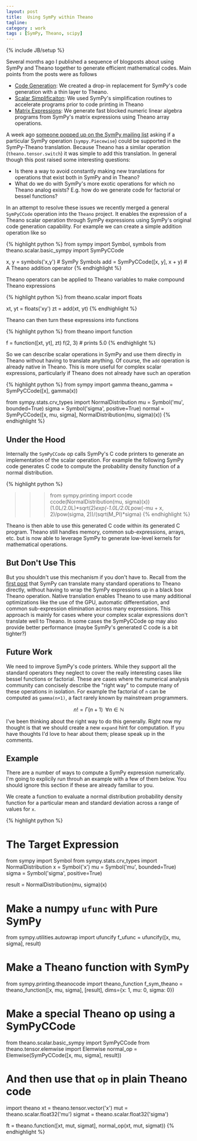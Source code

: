 ```yaml
---
layout: post
title:  Using SymPy within Theano
tagline:  
category : work 
tags : [SymPy, Theano, scipy]
---
```

{% include JB/setup %}

Several months ago I published a sequence of blogposts about using SymPy and Theano together to generate efficient mathematical codes.  Main points from the posts were as follows

*   [Code Generation](http://matthewrocklin.com/blog/work/2013/03/19/SymPy-Theano-part-1/): We created a drop-in replacement for SymPy's code generation with a thin layer to Theano.
*   [Scalar Simplificaiton](http://matthewrocklin.com/blog/work/2013/03/28/SymPy-Theano-part-2/):  We used SymPy's simplification routines to accelerate programs prior to code printing in Theano
*   [Matrix Expressions](http://matthewrocklin.com/blog/work/2013/04/05/SymPy-Theano-part-3/):  We generate fast blocked numeric linear algebra programs from SymPy's matrix expressions using Theano array operations.

A week ago [someone popped up on the SymPy mailing list](https://groups.google.com/d/topic/sympy/VtaxCRNO4sE/discussion) asking if a particular SymPy operation (`sympy.Piecewise`) could be supported in the SymPy-Theano translation.  Because Theano has a similar operation (`theano.tensor.switch`) it was simple to add this translation.  In general though this post raised some interesting questions:

*   Is there a way to avoid constantly making new translations for operations that exist both in SymPy and in Theano?
*   What do we do with SymPy's more exotic operations for which no Theano analog exists?  E.g. how do we generate code for factorial or bessel functions?

In an attempt to resolve these issues we recently merged a general `SymPyCCode` operation into the `Theano` project.  It enables the expression of a Theano scalar operation through SymPy expressions using SymPy's original code generation capability.  For example we can create a simple addition operation like so

{% highlight python %}
from sympy import Symbol, symbols
from theano.scalar.basic_sympy import SymPyCCode

x, y = symbols('x,y')            # SymPy Symbols
add = SymPyCCode([x, y], x + y)  # A Theano addition operator
{% endhighlight %}

Theano operators can be applied to Theano variables to make compound Theano expressions

{% highlight python %}
from theano.scalar import floats

xt, yt = floats('xy')
zt = add(xt, yt)
{% endhighlight %}

Theano can then turn these expressions into functions

{% highlight python %}
from theano import function

f = function([xt, yt], zt)
f(2, 3)  # prints 5.0
{% endhighlight %}

So we can describe scalar operations in SymPy and use them directly in Theano without having to translate anything.  Of course, the `add` operation is already native in Theano.  This is more useful for complex scalar expressions, particularly if Theano does not already have such an operation

{% highlight python %}
from sympy import gamma
theano_gamma = SymPyCCode([x], gamma(x))

from sympy.stats.crv_types import NormalDistribution
mu = Symbol('mu', bounded=True)
sigma = Symbol('sigma', positive=True)
normal = SymPyCCode([x, mu, sigma], NormalDistribution(mu, sigma)(x))
{% endhighlight %}


## Under the Hood

Internally the `SymPyCCode` op calls SymPy's C code printers to generate an implementation of the scalar operation.  For example the following SymPy code generates C code to compute the probability density function of a normal distribution.

{% highlight python %}
>>> from sympy.printing import ccode
>>> ccode(NormalDistribution(mu, sigma)(x))
(1.0L/2.0L)*sqrt(2)*exp(-1.0L/2.0L*pow(-mu + x, 2)/pow(sigma, 2))/(sqrt(M_PI)*sigma)
{% endhighlight %}

Theano is then able to use this generated C code within its generated C program.  Theano still handles memory, common sub-expressions, arrays, etc. but is now able to leverage SymPy to generate low-level kernels for mathematical operations.


## But Don't Use This

But you shouldn't use this mechanism if you don't have to.  Recall from the [first post](http://matthewrocklin.com/blog/work/2013/03/19/SymPy-Theano-part-1/) that SymPy can translate many standard operations to Theano directly, without having to wrap the SymPy expressions up in a black box Theano operation.  Native translation enables Theano to  use many additional optimizations like the use of the GPU, automatic differentiation, and common sub-expression elimination across many expressions.  This approach is mainly for cases where your complex scalar expressions don't translate well to Theano.  In some cases the SymPyCCode op may also provide better performance (maybe SymPy's generated C code is a bit tighter?)


## Future Work

We need to improve SymPy's code printers.  While they support all the standard operators they neglect to cover the really interesting cases like bessel functions or factorial.  These are cases where the numerical analysis community can concisely describe the "right way" to compute many of these operations in isolation.   For example the factorial of `n` can be computed as `gamma(n+1)`, a fact rarely known by mainstream programmers.  

$$ n! = \Gamma(n+1) \;\; \forall n \in \mathbb{N} $$

I've been thinking about the right way to do this generally.  Right now my thought is that we should create a new `expand` hint for computation.  If you have thoughts I'd love to hear about them; please speak up in the comments.


## Example

There are a number of ways to compute a SymPy expression numerically.  I'm going to explicily run throuh an example with a few of them below.  You should ignore this section if these are already familiar to you.

We create a function to evaluate a normal distribution probability density function for a particular mean and standard deviation across a range of values for `x`.


{% highlight python %}
# The Target Expression
from sympy import Symbol
from sympy.stats.crv_types import NormalDistribution
x = Symbol('x')
mu = Symbol('mu', bounded=True)
sigma = Symbol('sigma', positive=True)

result = NormalDistribution(mu, sigma)(x)

# Make a numpy `ufunc` with Pure SymPy
from sympy.utilities.autowrap import ufuncify
f_ufunc = ufuncify([x, mu, sigma], result)

# Make a Theano function with SymPy
from sympy.printing.theanocode import theano_function
f_sym_theano = theano_function([x, mu, sigma], [result], dims={x: 1, mu: 0, sigma: 0})

# Make a special Theano op using a SymPyCCode
from theano.scalar.basic_sympy import SymPyCCode
from theano.tensor.elemwise import Elemwise
normal_op = Elemwise(SymPyCCode([x, mu, sigma], result))

# And then use that `op` in plain Theano code
import theano
xt     = theano.tensor.vector('x')
mut    = theano.scalar.float32('mu')
sigmat = theano.scalar.float32('sigma')

ft = theano.function([xt, mut, sigmat], normal_op(xt, mut, sigmat))
{% endhighlight %}
